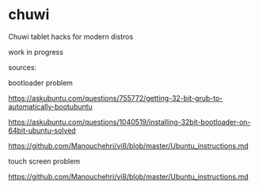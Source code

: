 # chuwi
Chuwi tablet hacks for modern distros

work in progress

sources:

bootloader problem

https://askubuntu.com/questions/755772/getting-32-bit-grub-to-automatically-bootubuntu

https://askubuntu.com/questions/1040519/installing-32bit-bootloader-on-64bit-ubuntu-solved

https://github.com/Manouchehri/vi8/blob/master/Ubuntu_instructions.md

touch screen problem

https://github.com/Manouchehri/vi8/blob/master/Ubuntu_instructions.md
